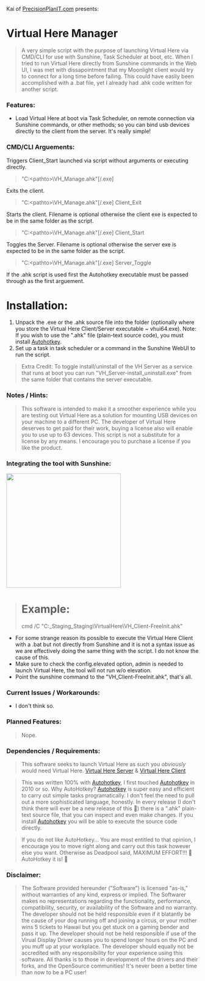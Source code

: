 Kai of <a href="https://precisionplanit.com">PrecisionPlanIT.com</a> presents:

# Virtual Here Manager
> A very simple script with the purpose of launching Virtual Here via CMD/CLI for use with Sunshine, Task Scheduler at boot, etc. When I tried to run Virtual Here directly from Sunshine commands in the Web UI, I was met with dissapointment that my Moonlight client would try to connect for a long time before failing. This could have easily been accomplished with a .bat file, yet I already had .ahk code written for another script.

### Features:
- Load Virtual Here at boot via Task Scheduler, on remote connection via Sunshine commands, or other methods; so you can bind usb devices directly to the client from the server. It's really simple!

### CMD/CLI Arguements:
Triggers Client_Start launched via script without arguments or executing directly.
> "C:\<pathto>\VH_Manage.ahk"[/.exe]

Exits the client.
> "C:\<pathto>\VH_Manage.ahk"[/.exe] Client_Exit

Starts the client. Filename is optional otherwise the client exe is expected to be in the same folder as the script.
> "C:\<pathto>\VH_Manage.ahk"[/.exe] Client_Start <filename>

Toggles the Server. Filename is optional otherwise the server exe is expected to be in the same folder as the script.
> "C:\<pathto>\VH_Manage.ahk"[/.exe] Server_Toggle <filename>

If the .ahk script is used first the Autohotkey executable must be passed through as the first arguement.

# Installation:
1. Unpack the .exe or the .ahk source file into the folder (optionally where you store the Virtual Here Client/Server executable ~ vhui64.exe). Note: If you wish to use the ".ahk" file (plain-text source code), you must install [Autohotkey](https://www.autohotkey.com).
2. Set up a task in task scheduler or a command in the Sunshine WebUI to run the script.
> Extra Credit: To toggle install/uninstall of the VH Server as a service that runs at boot you can run "VH_Server-install_uninstall.exe" from the same folder that contains the server executable.

### Notes / Hints:
> This software is intended to make it a smoother experience while you are testing out Virtual Here as a solution for mounting USB devices on your machine to a different PC. The developer of Virtual Here deserves to get paid for their work, buying a license also will enable you to use up to 63 devices. This script is not a substitute for a license by any means. I encourage you to purchase a license if you like the product.

### Integrating the tool with Sunshine:

<img src="https://github.com/sofmeright/IDDSampleDriver_Wizard/blob/main/PPIT-IddSample_Wiz-SS_Sunshine_Integration.png" width="300" />

> # Example:
> cmd /C "C:\_Staging\_Staging\VirtualHere\VH_Client-FreeInit.ahk"

- For some strange reason its possible to execute the Virtual Here Client with a .bat but not directly from Sunshine and it is not a syntax issue as we are effectively doing the same thing with the script. I do not know the cause of this.
- Make sure to check the config.elevated option, admin is needed to launch Virtual Here, the tool will not run w/o elevation.
- Point the sunshine command to the "VH_Client-FreeInit.ahk", that's all.

### Current Issues / Workarounds:
- I don't think so.

### Planned Features:
> Nope.

### Dependencies / Requirements:
> This software seeks to launch Virtual Here as such you *obviously* would need Virtual Here. [Virtual Here Server](https://www.virtualhere.com/windows_server_software) & [Virtual Here Client](https://www.virtualhere.com/usb_client_software)

> This was written 100% with [Autohotkey](https://www.autohotkey.com), I first touched [Autohotkey](https://www.autohotkey.com) in 2010 or so. Why AutoHotkey? [Autohotkey](https://www.autohotkey.com) is super easy and efficient to carry out simple tasks programatically. I don't feel the need to pull out a more sophisticated language, honestly. In every release (I don't think there will ever be a new release of this 🤣) there is a ".ahk" plain-text source file, that you can inspect and even make changes. If you install [Autohotkey](https://www.autohotkey.com) you will be able to execute the source code directly.

 >If you do not like AutoHotkey... You are most entitled to that opinion, I encourage you to move right along and carry out this task however else you want. Otherwise as Deadpool said, MAXIMUM EFFORT!!! 🥴 AutoHotkey it is! 🤣

### Disclaimer: 
> The Software provided hereunder ("Software") is licensed "as-is," without warranties of any kind, express or implied. The Softwarer makes no representations regarding the functionality, performance, compatibility, security, or availability of the Software and no warranty. The developer should not be held responsible even if it blatantly be the cause of your dog running off and joining a circus, or your mother wins 5 tickets to Hawaii but you get stuck on a gaming bender and pass it up. The developer should not be held responsible if use of the Virual Display Driver causes you to spend longer hours on the PC and you muff up at your workplace. The developer should equally not be accredited with any responsibility for your experience using this software. All thanks is to those in development of the drivers and their forks, and the OpenSource communities! It's never been a better time than now to be a PC user!
